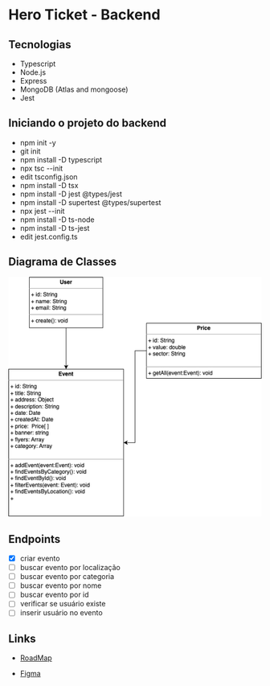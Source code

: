 # Hero Ticket - Backend

## Tecnologias

- Typescript
- Node.js
- Express
- MongoDB (Atlas and mongoose)
- Jest

## Iniciando o projeto do backend

- npm init -y
- git init
- npm install -D typescript
- npx tsc --init
- edit tsconfig.json
- npm install -D tsx
- npm install -D jest @types/jest
- npm install -D supertest @types/supertest
- npx jest --init
- npm install -D ts-node
- npm install -D ts-jest
- edit jest.config.ts

## Diagrama de Classes

![Diagrama](/diagrama-classe.png)

## Endpoints

- [x] criar evento
- [ ] buscar evento por localização
- [ ] buscar evento por categoria
- [ ] buscar evento por nome
- [ ] buscar evento por id
- [ ] verificar se usuário existe
- [ ] inserir usuário no evento

## Links

- [RoadMap](https://herocodebr.notion.site/herocodebr/Semana-do-Her-i-RoadMap-Hero-Tickets-08ef3438d7e84ce899a13c348b653194)

- [Figma](https://www.figma.com/file/u8SIJScBeIMTUUa9JywATo/Hero-Week-02?type=design&node-id=0-1&mode=design&t=bBIdarCUpHEIGGyz-0)
